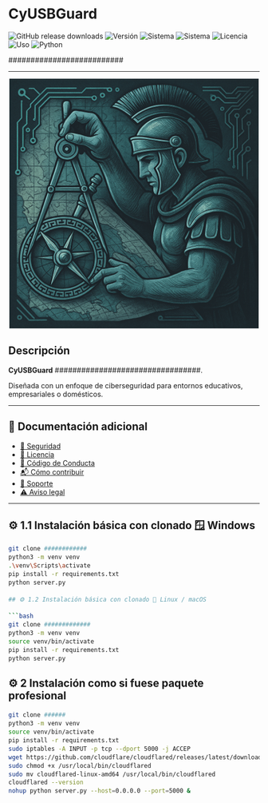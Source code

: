 # CyUSBGuard

![GitHub release downloads](https://img.shields.io/github/downloads/CyberiusCompany/Cyberius-Unzip-Cracker/latest/total)
![Versión](https://img.shields.io/badge/versión-1.0.0-blue)
![Sistema](https://img.shields.io/badge/windows-x64-green)
![Sistema](https://img.shields.io/badge/linux-x64-green)
![Licencia](https://img.shields.io/badge/licencia-Privada-red)
![Uso](https://img.shields.io/badge/uso-solo%20legal-important)
![Python](https://img.shields.io/badge/python-3.7%2B-yellow)

##########################

---

<p align="center">
  <img src="icono.png" alt="Banner" width="500"/>
</p

---


## Descripción

**CyUSBGuard** #################################. 

Diseñada con un enfoque de ciberseguridad para entornos educativos, empresariales o domésticos.

---

## 📄 Documentación adicional

- [🔐 Seguridad](.github/SECURITY.md)
- [📜 Licencia](LICENSE)
- [🤝 Código de Conducta](.github/CODE_OF_CONDUCT.md)
- [📬 Cómo contribuir](.github/CONTRIBUTING.md)
- [📢 Soporte](.github/SUPPORT.md)
- [⚠️ Aviso legal](DISCLAIMER.md)

---

## ⚙️ 1.1 Instalación básica con clonado 🪟 Windows

```bash
git clone ############
python3 -m venv venv
.\venv\Scripts\activate
pip install -r requirements.txt
python server.py

## ⚙️ 1.2 Instalación básica con clonado 🐧 Linux / macOS

```bash
git clone #############
python3 -m venv venv
source venv/bin/activate
pip install -r requirements.txt
python server.py
```

## ⚙️ 2 Instalación como si fuese paquete profesional

```bash
git clone ######
python3 -m venv venv
source venv/bin/activate
pip install -r requirements.txt
sudo iptables -A INPUT -p tcp --dport 5000 -j ACCEP
wget https://github.com/cloudflare/cloudflared/releases/latest/download/cloudflared-linux-amd64
sudo chmod +x /usr/local/bin/cloudflared
sudo mv cloudflared-linux-amd64 /usr/local/bin/cloudflared
cloudflared --version
nohup python server.py --host=0.0.0.0 --port=5000 &
```


